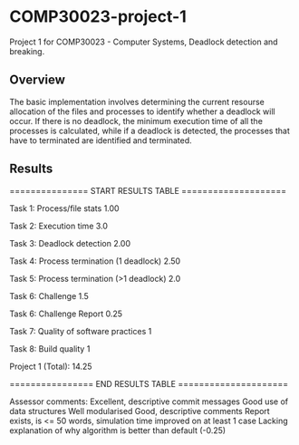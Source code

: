 # COMP30023-project-1

Project 1 for COMP30023 - Computer Systems, Deadlock detection and breaking.

## Overview

The basic implementation involves determining the current resourse allocation of the files and processes to identify whether a deadlock will occur. If there is no deadlock, the minimum execution time of all the processes is calculated, while if a deadlock is detected, the processes that have to terminated are identified and terminated.

## Results

=============== START RESULTS TABLE ====================

Task 1: Process/file stats                  1.00

Task 2: Execution time                      3.0

Task 3: Deadlock detection                  2.00

Task 4: Process termination (1 deadlock)    2.50

Task 5: Process termination (>1 deadlock)   2.0

Task 6: Challenge                           1.5

Task 6: Challenge Report                    0.25

Task 7: Quality of software practices       1

Task 8: Build quality                       1

Project 1 (Total):                          14.25

================ END RESULTS TABLE =====================

Assessor comments:
Excellent, descriptive commit messages
Good use of data structures
Well modularised
Good, descriptive comments
Report exists, is <= 50 words, simulation time improved on at least 1 case
Lacking explanation of why algorithm is better than default (-0.25)
